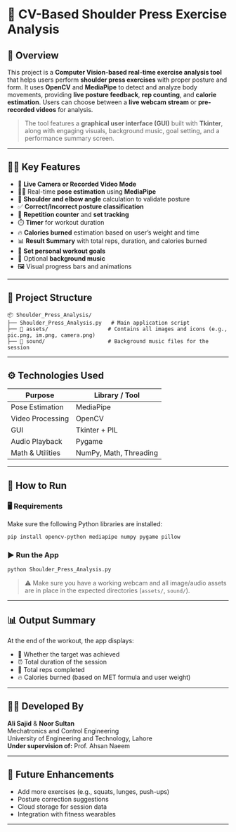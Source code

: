 # 💪 CV-Based Shoulder Press Exercise Analysis

## 🧠 Overview

This project is a **Computer Vision-based real-time exercise analysis tool** that helps users perform **shoulder press exercises** with proper posture and form. It uses **OpenCV** and **MediaPipe** to detect and analyze body movements, providing **live posture feedback**, **rep counting**, and **calorie estimation**. Users can choose between a **live webcam stream** or **pre-recorded videos** for analysis.

> The tool features a **graphical user interface (GUI)** built with **Tkinter**, along with engaging visuals, background music, goal setting, and a performance summary screen.

---

## 🏋️‍♂️ Key Features

- 📸 **Live Camera or Recorded Video Mode**
- 🧍‍♂️ Real-time **pose estimation** using **MediaPipe**
- 🔄 **Shoulder and elbow angle** calculation to validate posture
- ✅ **Correct/Incorrect posture classification**
- 🔢 **Repetition counter** and **set tracking**
- ⏱️ **Timer** for workout duration
- 🔥 **Calories burned** estimation based on user’s weight and time
- 📊 **Result Summary** with total reps, duration, and calories burned
- 🎯 **Set personal workout goals**
- 🎵 Optional **background music**
- 🖼️ Visual progress bars and animations

---

## 📁 Project Structure

```
📦 Shoulder_Press_Analysis/
├── Shoulder_Press_Analysis.py   # Main application script
├── 📁 assets/                   # Contains all images and icons (e.g., pic.png, im.png, camera.png)
├── 📁 sound/                    # Background music files for the session
```

---

## ⚙️ Technologies Used

| Purpose               | Library / Tool        |
|----------------------|-----------------------|
| Pose Estimation       | MediaPipe             |
| Video Processing      | OpenCV                |
| GUI                   | Tkinter + PIL         |
| Audio Playback        | Pygame                |
| Math & Utilities      | NumPy, Math, Threading|

---

## 🚀 How to Run

### 🖥️ Requirements

Make sure the following Python libraries are installed:

```bash
pip install opencv-python mediapipe numpy pygame pillow
```

### ▶️ Run the App

```bash
python Shoulder_Press_Analysis.py
```

> ⚠️ Make sure you have a working webcam and all image/audio assets are in place in the expected directories (`assets/`, `sound/`).

---

## 📊 Output Summary

At the end of the workout, the app displays:

- 🎯 Whether the target was achieved
- ⏰ Total duration of the session
- 🔁 Total reps completed
- 🔥 Calories burned (based on MET formula and user weight)

---

## 👨‍💻 Developed By

**Ali Sajid** & **Noor Sultan**  
Mechatronics and Control Engineering  
University of Engineering and Technology, Lahore  
**Under supervision of:** Prof. Ahsan Naeem

---

## 🌱 Future Enhancements

- Add more exercises (e.g., squats, lunges, push-ups)
- Posture correction suggestions
- Cloud storage for session data
- Integration with fitness wearables

---

